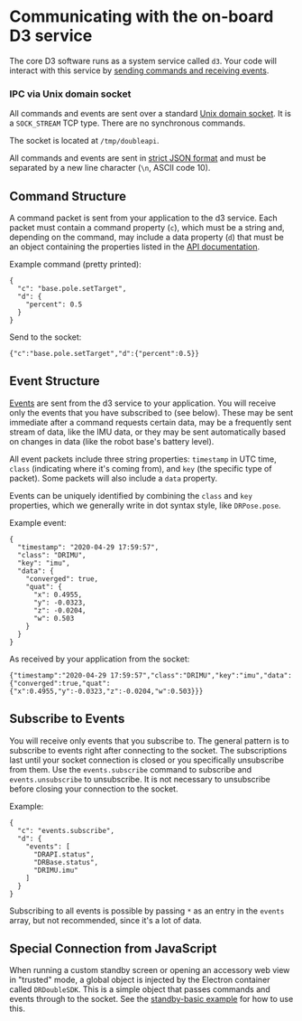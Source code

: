 # Communicating with the on-board D3 service

The core D3 software runs as a system service called `d3`. Your code will interact with this service by [sending commands and receiving events](API.md).

### IPC via Unix domain socket

All commands and events are sent over a standard [Unix domain socket](https://en.wikipedia.org/wiki/Unix_domain_socket). It is a `SOCK_STREAM` TCP type. There are no synchronous commands.

The socket is located at `/tmp/doubleapi`.

All commands and events are sent in [strict JSON format](https://www.w3schools.com/js/js_json_syntax.asp) and must be separated by a new line character (`\n`, ASCII code 10).

## Command Structure

A command packet is sent from your application to the d3 service. Each packet must contain a command property (`c`), which must be a string and, depending on the command, may include a data property (`d`) that must be an object containing the properties listed in the [API documentation](API.md).

Example command (pretty printed):

    {
      "c": "base.pole.setTarget",
      "d": {
        "percent": 0.5
      }
    }

Send to the socket:

    {"c":"base.pole.setTarget","d":{"percent":0.5}}

## Event Structure

[Events](https://github.com/doublerobotics/d3-sdk/blob/master/docs/API.md#events-1) are sent from the d3 service to your application. You will receive only the events that you have subscribed to (see below). These may be sent immediate after a command requests certain data, may be a frequently sent stream of data, like the IMU data, or they may be sent automatically based on changes in data (like the robot base's battery level). 

All event packets include three string properties: `timestamp` in UTC time, `class` (indicating where it's coming from), and `key` (the specific type of packet). Some packets will also include a `data` property.

Events can be uniquely identified by combining the `class` and `key` properties, which we generally write in dot syntax style, like `DRPose.pose`.

Example event:

    {
      "timestamp": "2020-04-29 17:59:57",
      "class": "DRIMU",
      "key": "imu",
      "data": {
        "converged": true,
        "quat": {
          "x": 0.4955,
          "y": -0.0323,
          "z": -0.0204,
          "w": 0.503
        }
      }
    }

As received by your application from the socket:

    {"timestamp":"2020-04-29 17:59:57","class":"DRIMU","key":"imu","data":{"converged":true,"quat":{"x":0.4955,"y":-0.0323,"z":-0.0204,"w":0.503}}}

## Subscribe to Events

You will receive only events that you subscribe to. The general pattern is to subscribe to events right after connecting to the socket. The subscriptions last until your socket connection is closed or you specifically unsubscribe from them. Use the `events.subscribe` command to subscribe and `events.unsubscribe` to unsubscribe. It is not necessary to unsubscribe before closing your connection to the socket.

Example:

    {
      "c": "events.subscribe",
      "d": {
        "events": [
          "DRAPI.status",
          "DRBase.status",
          "DRIMU.imu"
        ]
      }
    }

Subscribing to all events is possible by passing `*` as an entry in the `events` array, but not recommended, since it's a lot of data.

## Special Connection from JavaScript

When running a custom standby screen or opening an accessory web view in "trusted" mode, a global object is injected by the Electron container called `DRDoubleSDK`. This is a simple object that passes commands and events through to the socket. See the [standby-basic example](../examples/standby-basic/) for how to use this.
